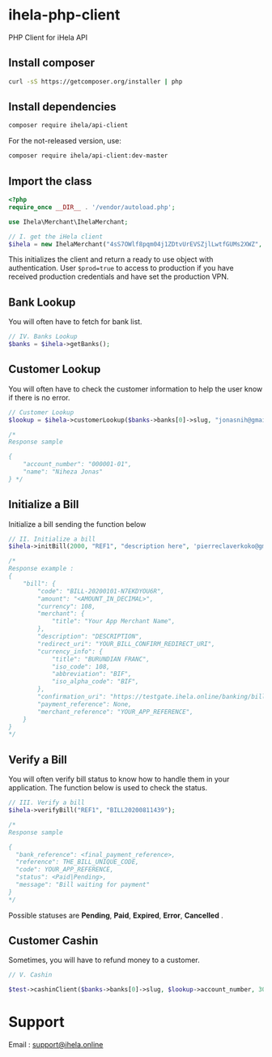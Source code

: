 # ihela-php-client

PHP Client for iHela API

## Install composer

```sh
curl -sS https://getcomposer.org/installer | php
```

## Install dependencies

```sh
composer require ihela/api-client
```

For the not-released version, use:

```sh
composer require ihela/api-client:dev-master
```

## Import the class

```php
<?php 
require_once __DIR__ . '/vendor/autoload.php';

use Ihela\Merchant\IhelaMerchant;

// I. get the iHela client
$ihela = new IhelaMerchant("4sS7OWlf8pqm04j1ZDtvUrEVSZjlLwtfGUMs2XWZ", "HN7osYwSJuEOO4MEth6iNlBS8oHm7LBhC8fejkZkqDJUrvVQodKtO55bMr845kmplSlfK3nxFcEk2ryiXzs1UW1YfVP5Ed6Yw0RR6QmnwsQ7iNJfzTgeehZ2XM9mmhC3")

```

This initializes the client and return a ready to use object with authentication. User `$prod=true` to access to production if you have received production credentials and have set the production VPN.

## Bank Lookup

You will often have to fetch for bank list.

```php
// IV. Banks Lookup
$banks = $ihela->getBanks();
```

## Customer Lookup

You will often have to check the customer information to help the user know if there is no error.

```php
// Customer Lookup
$lookup = $ihela->customerLookup($banks->banks[0]->slug, "jonasnih@gmail.com");

/*
Response sample

{
    "account_number": "000001-01",
    "name": "Niheza Jonas"
} */
```

## Initialize a Bill

Initialize a bill sending the function below

```php
// II. Initialize a bill
$ihela->initBill(2000, "REF1", "description here", 'pierreclaverkoko@gmail.com');

/*
Response example :
{
    "bill": {
        "code": "BILL-20200101-N7EKDYOU6R",
        "amount": "<AMOUNT_IN_DECIMAL>",
        "currency": 108,
        "merchant": {
            "title": "Your App Merchant Name",
        },
        "description": "DESCRIPTION",
        "redirect_uri": "YOUR_BILL_CONFIRM_REDIRECT_URI",
        "currency_info": {
            "title": "BURUNDIAN FRANC",
            "iso_code": 108,
            "abbreviation": "BIF",
            "iso_alpha_code": "BIF",
        },
        "confirmation_uri": "https://testgate.ihela.online/banking/bill/BILL-20200101-N7EKDYOU6R/confirm/",
        "payment_reference": None,
        "merchant_reference": "YOUR_APP_REFERENCE",
    }
}
*/
```

## Verify a Bill

You will often verify bill status to know how to handle them in your application. The function below is used to check the status.

```php
// III. Verify a bill
$ihela->verifyBill("REF1", "BILL20200811439");

/*
Response sample

{
  "bank_reference": <final_payment_reference>,
  "reference": THE_BILL_UNIQUE_CODE,
  "code": YOUR_APP_REFERENCE,
  "status": <Paid|Pending>,
  "message": "Bill waiting for payment"
}
*/
```

Possible statuses are **Pending**, **Paid**, **Expired**, **Error**, **Cancelled** .

## Customer Cashin

Sometimes, you will have to refund money to a customer.
```php
// V. Cashin

$test->cashinClient($banks->banks[0]->slug, $lookup->account_number, 3000, "REF2", "cashin description");
```
# Support

Email : support@ihela.online
